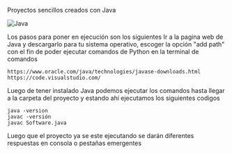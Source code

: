 Proyectos sencillos creados con Java

![Java](https://img.shields.io/badge/java-%23ED8B00.svg?style=for-the-badge&logo=openjdk&logoColor=white)

Los pasos para poner en ejecución son los siguientes
Ir a la pagina web de Java y descargarlo para tu sistema operativo, escoger la opción "add path" con el fin de poder ejecutar comandos de Python en la terminal de comandos

```Pagina web
https://www.oracle.com/java/technologies/javase-downloads.html
https://code.visualstudio.com/

```
Luego de tener instalado Java podemos ejecutar los comandos hasta llegar a la carpeta del proyecto y estando ahí ejecutamos los siguientes codigos

```Terminal de comandos
java -version
javac -versión
javac Software.java
```
Luego que el proyecto ya se este ejecutando se darán diferentes respuestas en consola o pestañas emergentes

